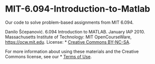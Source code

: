 # MIT-6.094-Introduction-to-Matlab
Our code to solve problem-based assignments from MIT 6.094.

Danilo Šćepanović. 6.094 Introduction to MATLAB. January IAP 2010. Massachusetts Institute of Technology: MIT OpenCourseWare, https://ocw.mit.edu. License: * [Creative Commons BY-NC-SA](https://creativecommons.org/licenses/by-nc-sa/4.0/).

For more information about using these materials and the Creative Commons license, see our * [Terms of Use](https://ocw.mit.edu/terms).
